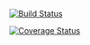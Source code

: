 [![Build Status](https://travis-ci.org/wonoh/jpa-example.svg?branch=master)](https://travis-ci.org/wonoh/jpa-example)


[![Coverage Status](https://coveralls.io/repos/github/wonoh/jpa-example/badge.svg?branch=master)](https://coveralls.io/github/wonoh/jpa-example?branch=master)